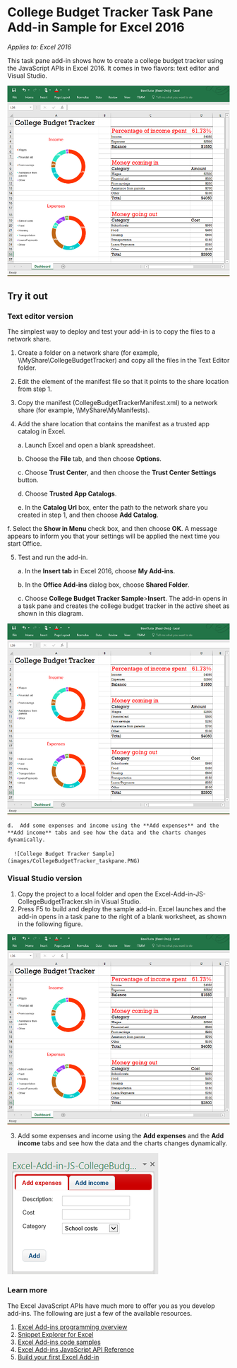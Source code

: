 # College Budget Tracker Task Pane Add-in Sample for Excel 2016

_Applies to: Excel 2016_

This task pane add-in shows how to create a college budget tracker using the JavaScript APIs in Excel 2016. It comes in two flavors: text editor and Visual Studio.

![College Budget Tracker Sample](images/CollegeBudgetTracker_tracker.PNG)

## Try it out
### Text editor version

The simplest way to deploy and test your add-in is to copy the files to a network share.

1.  Create a folder on a network share (for example, \\\MyShare\CollegeBudgetTracker) and copy all the files in the Text Editor folder. 
2.  Edit the <SourceLocation> element of the manifest file so that it points to the share location from step 1. 
3.  Copy the manifest (CollegeBudgetTrackerManifest.xml) to a network share (for example, \\\MyShare\MyManifests).
4.  Add the share location that contains the manifest as a trusted app catalog in Excel.

    a.  Launch Excel and open a blank spreadsheet.  
    
    b.  Choose the **File** tab, and then choose **Options**.
    
    c.  Choose **Trust Center**, and then choose the **Trust Center Settings** button.
    
    d.  Choose **Trusted App Catalogs**.
    
    e.  In the **Catalog Url** box, enter the path to the network share you created in step 1, and then choose **Add Catalog**.
    
   f.  Select the **Show in Menu** check box, and then choose **OK**. A message appears to inform you that your settings will be applied the next time you start Office. 
        
5.  Test and run the add-in. 

    a.  In the **Insert tab** in Excel 2016, choose **My Add-ins**. 
    
    b.  In the **Office Add-ins** dialog box, choose **Shared Folder**.
    
    c.  Choose **College Budget Tracker Sample**>**Insert**. The add-in opens in a task pane and creates the college budget tracker in the active sheet as shown in this diagram. 
      
   ![College Budget Tracker Sample](images/CollegeBudgetTracker_tracker.PNG) 

    d.  Add some expenses and income using the **Add expenses** and the **Add income** tabs and see how the data and the charts changes dynamically.
    
      ![College Budget Tracker Sample](images/CollegeBudgetTracker_taskpane.PNG) 
    
### Visual Studio version
1.  Copy the project to a local folder and open the Excel-Add-in-JS-CollegeBudgetTracker.sln in Visual Studio.
2.  Press F5 to build and deploy the sample add-in. Excel launches and the add-in opens in a task pane to the right of a blank worksheet, as shown in the following figure. 
        
  ![College Budget Tracker Sample](images/CollegeBudgetTracker_tracker.PNG) 

3.  Add some expenses and income using the **Add expenses** and the **Add income** tabs and see how the data and the charts changes dynamically.

  ![College Budget Tracker Sample](images/CollegeBudgetTracker_taskpane.PNG) 


### Learn more

The Excel JavaScript APIs have much more to offer you as you develop add-ins. The following are just a few of the available resources. 

1.  [Excel Add-ins programming overview](https://github.com/OfficeDev/office-js-docs/blob/master/excel/excel-add-ins-programming-overview.md)
2.  [Snippet Explorer for Excel](http://officesnippetexplorer.azurewebsites.net/#/snippets/excel)
3.  [Excel Add-ins code samples](https://github.com/OfficeDev/office-js-docs/blob/master/excel/excel-add-ins-code-samples.md) 
4.  [Excel Add-ins JavaScript API Reference](https://github.com/OfficeDev/office-js-docs/blob/master/excel/excel-add-ins-javascript-reference.md)
5.  [Build your first Excel Add-in](https://github.com/OfficeDev/office-js-docs/blob/master/excel/build-your-first-excel-add-in.md)